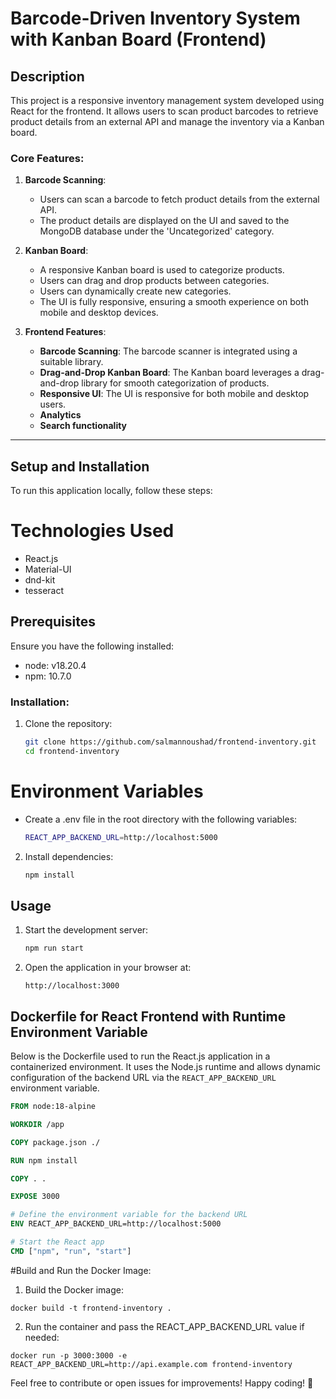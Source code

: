 # Barcode-Driven Inventory System with Kanban Board (Frontend)

## Description

This project is a responsive inventory management system developed using React for the frontend. It allows users to scan product barcodes to retrieve product details from an external API and manage the inventory via a Kanban board.

### Core Features:

1. **Barcode Scanning**:
    - Users can scan a barcode to fetch product details from the external API.
    - The product details are displayed on the UI and saved to the MongoDB database under the 'Uncategorized' category.

2. **Kanban Board**:
    - A responsive Kanban board is used to categorize products.
    - Users can drag and drop products between categories.
    - Users can dynamically create new categories.
    - The UI is fully responsive, ensuring a smooth experience on both mobile and desktop devices.

3. **Frontend Features**:
    - **Barcode Scanning**: The barcode scanner is integrated using a suitable library.
    - **Drag-and-Drop Kanban Board**: The Kanban board leverages a drag-and-drop library for smooth categorization of products.
    - **Responsive UI**: The UI is responsive for both mobile and desktop users.
    - **Analytics**
    - **Search functionality**

---

## Setup and Installation

To run this application locally, follow these steps:

# Technologies Used
- React.js
- Material-UI
- dnd-kit
- tesseract

## Prerequisites
Ensure you have the following installed:
- node: v18.20.4
- npm: 10.7.0

### Installation:

1. Clone the repository:
   ```bash
   git clone https://github.com/salmannoushad/frontend-inventory.git
   cd frontend-inventory

# Environment Variables
- Create a .env file in the root directory with the following variables:
    ```bash
    REACT_APP_BACKEND_URL=http://localhost:5000
    ```

2. Install dependencies:
   ```bash
   npm install
   ```

## Usage
1. Start the development server:
   ```bash
   npm run start
   ```
2. Open the application in your browser at:
   ```
   http://localhost:3000
   ```

## Dockerfile for React Frontend with Runtime Environment Variable

Below is the Dockerfile used to run the React.js application in a containerized environment. It uses the Node.js runtime and allows dynamic configuration of the backend URL via the `REACT_APP_BACKEND_URL` environment variable.

```dockerfile
FROM node:18-alpine

WORKDIR /app

COPY package.json ./

RUN npm install

COPY . .

EXPOSE 3000

# Define the environment variable for the backend URL
ENV REACT_APP_BACKEND_URL=http://localhost:5000

# Start the React app
CMD ["npm", "run", "start"]
```

#Build and Run the Docker Image:
1. Build the Docker image:

```
docker build -t frontend-inventory .
```
2. Run the container and pass the REACT_APP_BACKEND_URL value if needed:

```
docker run -p 3000:3000 -e REACT_APP_BACKEND_URL=http://api.example.com frontend-inventory
```

Feel free to contribute or open issues for improvements! Happy coding! 🎉
